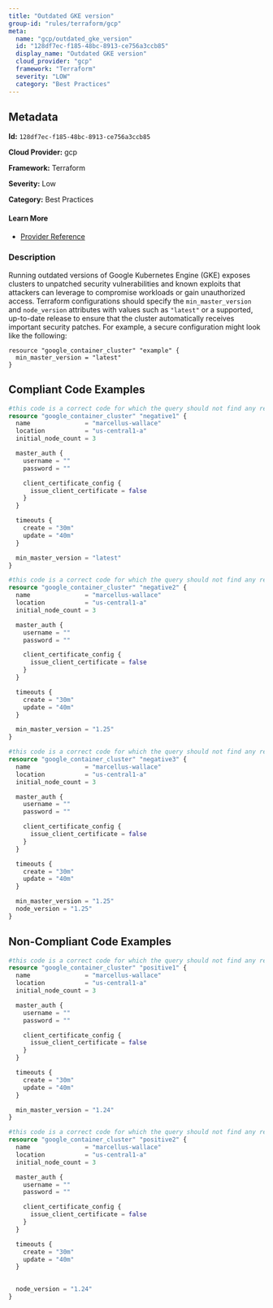 ```yaml
---
title: "Outdated GKE version"
group-id: "rules/terraform/gcp"
meta:
  name: "gcp/outdated_gke_version"
  id: "128df7ec-f185-48bc-8913-ce756a3ccb85"
  display_name: "Outdated GKE version"
  cloud_provider: "gcp"
  framework: "Terraform"
  severity: "LOW"
  category: "Best Practices"
---
```

## Metadata

**Id:** `128df7ec-f185-48bc-8913-ce756a3ccb85`

**Cloud Provider:** gcp

**Framework:** Terraform

**Severity:** Low

**Category:** Best Practices

#### Learn More

 - [Provider Reference](https://registry.terraform.io/providers/hashicorp/google/latest/docs/resources/container_cluster#master_version)

### Description

 Running outdated versions of Google Kubernetes Engine (GKE) exposes clusters to unpatched security vulnerabilities and known exploits that attackers can leverage to compromise workloads or gain unauthorized access. Terraform configurations should specify the `min_master_version` and `node_version` attributes with values such as `"latest"` or a supported, up-to-date release to ensure that the cluster automatically receives important security patches. For example, a secure configuration might look like the following:

```
resource "google_container_cluster" "example" {
  min_master_version = "latest"
}
```


## Compliant Code Examples
```terraform
#this code is a correct code for which the query should not find any result
resource "google_container_cluster" "negative1" {
  name               = "marcellus-wallace"
  location           = "us-central1-a"
  initial_node_count = 3

  master_auth {
    username = ""
    password = ""

    client_certificate_config {
      issue_client_certificate = false
    }
  }

  timeouts {
    create = "30m"
    update = "40m"
  }

  min_master_version = "latest"
}

#this code is a correct code for which the query should not find any result
resource "google_container_cluster" "negative2" {
  name               = "marcellus-wallace"
  location           = "us-central1-a"
  initial_node_count = 3

  master_auth {
    username = ""
    password = ""

    client_certificate_config {
      issue_client_certificate = false
    }
  }

  timeouts {
    create = "30m"
    update = "40m"
  }

  min_master_version = "1.25"
}

#this code is a correct code for which the query should not find any result
resource "google_container_cluster" "negative3" {
  name               = "marcellus-wallace"
  location           = "us-central1-a"
  initial_node_count = 3

  master_auth {
    username = ""
    password = ""

    client_certificate_config {
      issue_client_certificate = false
    }
  }

  timeouts {
    create = "30m"
    update = "40m"
  }

  min_master_version = "1.25"
  node_version = "1.25"
}

```
## Non-Compliant Code Examples
```terraform
#this code is a correct code for which the query should not find any result
resource "google_container_cluster" "positive1" {
  name               = "marcellus-wallace"
  location           = "us-central1-a"
  initial_node_count = 3

  master_auth {
    username = ""
    password = ""

    client_certificate_config {
      issue_client_certificate = false
    }
  }

  timeouts {
    create = "30m"
    update = "40m"
  }

  min_master_version = "1.24"
}

#this code is a correct code for which the query should not find any result
resource "google_container_cluster" "positive2" {
  name               = "marcellus-wallace"
  location           = "us-central1-a"
  initial_node_count = 3

  master_auth {
    username = ""
    password = ""

    client_certificate_config {
      issue_client_certificate = false
    }
  }

  timeouts {
    create = "30m"
    update = "40m"
  }

  
  node_version = "1.24"
}

```